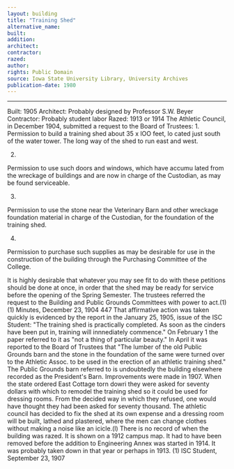 ```yaml
---
layout: building
title: "Training Shed"
alternative_name: 
built: 
addition:
architect: 
contractor: 
razed: 
author:
rights: Public Domain
source: Iowa State University Library, University Archives
publication-date: 1980 
---
```

---

Built: 1905 Architect: Probably designed by Professor S.W. Beyer Contractor: Probably student labor Razed: 1913 or 1914 
The Athletic Council, in December 1904, submitted a request to the Board of Trustees: 
1. 
Permission to build a training shed about 35 x lOO feet, lo cated just south of the water tower. The long way of the shed to run east and west. 

2. 
Permission to use such doors and windows, which have accumu lated from the wreckage of buildings and are now in charge of the Custodian, as may be found serviceable. 

3. 
Permission to use the stone near the Veterinary Barn and other wreckage foundation material in charge of the Custodian, for the foundation of the training shed. 

4. 
Permission to purchase such supplies as may be desirable for use in the construction of the building through the Purchasing Committee of the College. 


It is highly desirable that whatever you may see fit to do with these petitions should be done at once, in order that the shed may be ready for service before the opening of the Spring Semester. 
The trustees referred the request to the Building and Public Grounds Committees with power to act.(1) 
(1) Minutes, December 23, 1904 
447 
That affirmative action was taken quickly is evidenced by the report in the January 25, 1905, issue of the ISC Student: "The training shed is practically completed. As soon as the cinders have been put in, training will innnediately commence." On February 1 the paper referred to it as "not a thing of particular beauty." 
In April it was reported to the Board of Trustees that "The lumber of the old Public Grounds barn and the stone in the foundation of the same were turned over to the Athletic Assoc. to be used in the erection of an athletic training shed." The Public Grounds barn referred to is undoubtedly the building elsewhere recorded as the President's Barn. 
Improvements were made in 1907. 
When the state ordered East Cottage torn dowri they were asked for seventy dollars with which to remodel the training shed so it could be used for dressing rooms. From the decided way in which they refused, one would have thought they had been asked for seventy thousand. The athletic council has decided to fix the shed at its own expense and a dressing room will be built, lathed and plastered, where the men can change clothes without making a noise like an icicle.(l) 
There is no record of when the building was razed. It is shown on a 1912 campus map. It had to have been removed before the addition to Engineering Annex was started in 1914. It was probably taken down in that year or perhaps in 1913. 
(1) ISC Student, September 23, 1907